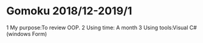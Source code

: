 # Gomoku 2018/12-2019/1
1
	My purpose:To review OOP.
2
	Using time: A month
3
	Using tools:Visual C# (windows Form)
